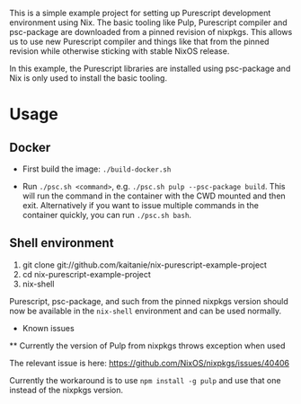 This is a simple example project for setting up Purescript development
environment using Nix. The basic tooling like Pulp, Purescript compiler and
psc-package are downloaded from a pinned revision of nixpkgs. This allows us to
use new Purescript compiler and things like that from the pinned revision while
otherwise sticking with stable NixOS release.

In this example, the Purescript libraries are installed using psc-package and
Nix is only used to install the basic tooling.

# Usage

## Docker

* First build the image: `./build-docker.sh`

* Run `./psc.sh <command>`, e.g. `./psc.sh pulp --psc-package build`. This will run
the command in the container with the CWD mounted and then exit. Alternatively
if you want to issue multiple commands in the container quickly, you can
run `./psc.sh bash`.

## Shell environment

   1. git clone git://github.com/kaitanie/nix-purescript-example-project
   2. cd nix-purescript-example-project
   3. nix-shell

   Purescript, psc-package, and such from the pinned nixpkgs version should now
   be available in the `nix-shell` environment and can be used normally.

* Known issues

** Currently the version of Pulp from nixpkgs throws exception when used

   The relevant issue is here: https://github.com/NixOS/nixpkgs/issues/40406

   Currently the workaround is to use `npm install -g pulp` and use that one
   instead of the nixpkgs version.

